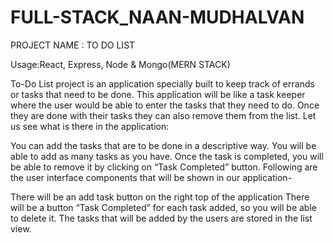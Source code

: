 # FULL-STACK_NAAN-MUDHALVAN

PROJECT NAME : TO DO LIST

Usage:React, Express, Node & Mongo(MERN STACK)

To-Do List project is an application specially built to keep track of errands or tasks that need to be done. This application will be like a task keeper where the user would be able to enter the tasks that they need to do. Once they are done with their tasks they can also remove them from the list. Let us see what is there in the application:

You can add the tasks that are to be done in a descriptive way.
You will be able to add as many tasks as you have.
Once the task is completed, you will be able to remove it by clicking on “Task Completed” button.
Following are the user interface components that will be shown in our application-

There will be an add task button on the right top of the application
There will be a button “Task Completed” for each task added, so you will be able to delete it.
The tasks that will be added by the users are stored in the list view.
